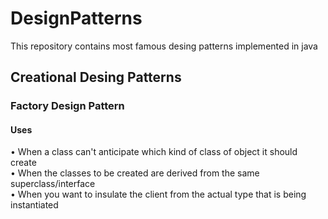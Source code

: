 # DesignPatterns 

This repository contains most famous desing patterns implemented in java

## Creational Desing Patterns 

### Factory Design Pattern 
#### Uses 
• When a class can't anticipate which kind of
class of object it should create <br />
• When the classes to be created are derived
from the same superclass/interface  <br />
• When you want to insulate the client from the
actual type that is being instantiated <br /> 
